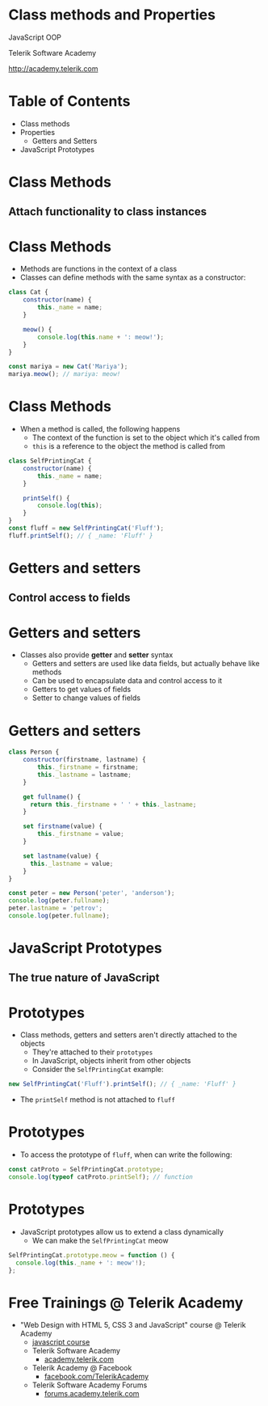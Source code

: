 <!-- section start -->
<!-- attr: { class:'slide-title', hasScriptWrapper:true } -->
# Class methods and Properties

<article class="signature">
	<p class="signature-course">JavaScript OOP</p>
	<p class="signature-initiative">Telerik Software Academy</p>
	<a href="http://academy.telerik.com" class="signature-link">http://academy.telerik.com</a>
</article>


<!-- section start -->
<!-- attr: { showInPresentation:true, hasScriptWrapper:true } -->
# Table of Contents
- Class methods
- Properties
  - Getters and Setters
- JavaScript Prototypes

<!-- section start -->
<!-- attr: { showInPresentation: true, class: 'slide-section' } -->
# Class Methods
## Attach functionality to class instances

<!-- attr: { showInPresentation:true, hasScriptWrapper:true } -->
# Class Methods
- Methods are functions in the context of a class
- Classes can define methods with the same syntax as a constructor:

```js
class Cat {
    constructor(name) {
        this._name = name;
    }

    meow() {
        console.log(this.name + ': meow!');
    }
}

const mariya = new Cat('Mariya');
mariya.meow(); // mariya: meow!
```

<!-- attr: { showInPresentation:true, hasScriptWrapper:true, style: 'font-size: 0.9em' } -->
# Class Methods
- When a method is called, the following happens
  - The context of the function is set to the object which it's called from
  - `this` is a reference to the object the method is called from

```js
class SelfPrintingCat {
    constructor(name) {
        this._name = name;
    }

    printSelf() {
        console.log(this);
    }
}
const fluff = new SelfPrintingCat('Fluff');
fluff.printSelf(); // { _name: 'Fluff' }
```

<!-- section start -->
<!-- attr: { showInPresentation: true, class: 'slide-section' } -->
# Getters and setters
## Control access to fields

<!-- attr: { showInPresentation:true, hasScriptWrapper:true, style:'font-size:0.9em' } -->
# Getters and setters
- Classes also provide **getter** and **setter** syntax
  - Getters and setters are used like data fields, but actually behave like methods
  - Can be used to encapsulate data and control access to it
  - Getters to get values of fields
  - Setter to change values of fields

<!-- attr: { showInPresentation:true, hasScriptWrapper:true, style:'font-size:0.8em' } -->
# Getters and setters

```js
class Person {
    constructor(firstname, lastname) {
        this._firstname = firstname;
        this._lastname = lastname;
    }

    get fullname() {
      return this._firstname + ' ' + this._lastname;
    }

    set firstname(value) {
        this._firstname = value;
    }

    set lastname(value) {
      this._lastname = value;
    }
}

const peter = new Person('peter', 'anderson');
console.log(peter.fullname);
peter.lastname = 'petrov';
console.log(peter.fullname);
```

<!-- section start -->
<!-- attr: { showInPresentation: true, class: 'slide-section' } -->
# JavaScript Prototypes
## The true nature of JavaScript

<!-- attr: { showInPresentation:true, hasScriptWrapper:true, style:'font-size:0.9em' } -->
# Prototypes
- Class methods, getters and setters aren't directly attached to the objects
  - They're attached to their `prototypes`
  - In JavaScript, objects inherit from other objects
  - Consider the `SelfPrintingCat` example:

```js
new SelfPrintingCat('Fluff').printSelf(); // { _name: 'Fluff' }
```
- The `printSelf` method is not attached to `fluff`

<!-- attr: { showInPresentation:true, hasScriptWrapper:true } -->
# Prototypes
- To access the prototype of `fluff`, when can write the following:

```js
const catProto = SelfPrintingCat.prototype;
console.log(typeof catProto.printSelf); // function
```

<!-- attr: { showInPresentation:true, hasScriptWrapper:true, style:'font-size:0.9em' } -->
# Prototypes
- JavaScript prototypes allow us to extend a class dynamically
  - We can make the `SelfPrintingCat` meow

```js
SelfPrintingCat.prototype.meow = function () {
  console.log(this._name + ': meow'!);
};
```


<!-- Questions -->
<!-- section start -->
<!-- attr: { hasScriptWrapper:true, showInPresentation:true, class:"slide-questions", id:"questions" } -->
<!-- # ES6 Classes and Class Constructors 
## Questions? -->

<!-- attr: { showInPresentation:true, hasScriptWrapper:true, style:'font-size: 0.9em' } -->
# Free Trainings @ Telerik Academy
- "Web Design with HTML 5, CSS 3 and JavaScript" course @ Telerik Academy
    - [javascript course](http://academy.telerik.com/student-courses/web-design-and-ui/javascript-fundamentals/about)
  - Telerik Software Academy
    - [academy.telerik.com](http://academy.telerik.com)
  - Telerik Academy @ Facebook
    - [facebook.com/TelerikAcademy](https://facebook.com/TelerikAcademy)
  - Telerik Software Academy Forums
    - [forums.academy.telerik.com](https://telerikacademy.com/Forum/Home)

<!-- <img class="slide-image" showInPresentation="false" src="imgs/pic00.png" style="top:58.18%; left:90.52%; width:16.97%; z-index:-1" /> -->
